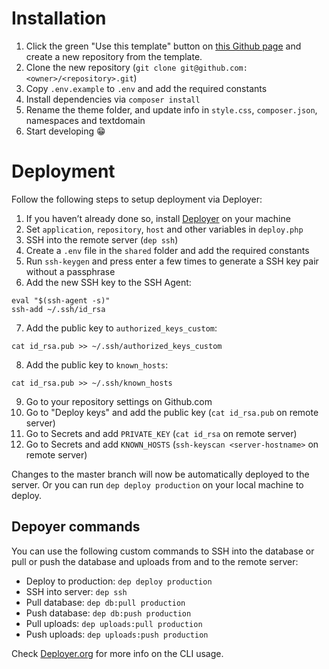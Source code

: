 # Installation

1. Click the green "Use this template" button on [this Github page](https://github.com/trendwerk/starter-wordpress) and create a new repository from the template.
2. Clone the new repository (`git clone git@github.com:<owner>/<repository>.git`)
3. Copy `.env.example` to `.env` and add the required constants
4. Install dependencies via `composer install`
5. Rename the theme folder, and update info in `style.css`, `composer.json`, namespaces and textdomain
6. Start developing 😁

# Deployment

Follow the following steps to setup deployment via Deployer:

1. If you haven’t already done so, install [Deployer](https://deployer.org/docs/installation.html) on your machine
2. Set `application`, `repository`, `host` and other variables in `deploy.php`
3. SSH into the remote server (`dep ssh`)
4. Create a `.env` file in the `shared` folder and add the required constants
5. Run `ssh-keygen` and press enter a few times to generate a SSH key pair without a passphrase
6. Add the new SSH key to the SSH Agent:
```
eval "$(ssh-agent -s)"
ssh-add ~/.ssh/id_rsa
```
7. Add the public key to `authorized_keys_custom`:
```
cat id_rsa.pub >> ~/.ssh/authorized_keys_custom
```
8. Add the public key to `known_hosts`:
```
cat id_rsa.pub >> ~/.ssh/known_hosts
```
9. Go to your repository settings on Github.com
10. Go to "Deploy keys" and add the public key (`cat id_rsa.pub` on remote server)
11. Go to Secrets and add `PRIVATE_KEY` (`cat id_rsa` on remote server)
12. Go to Secrets and add `KNOWN_HOSTS` (`ssh-keyscan <server-hostname>` on remote server)

Changes to the master branch will now be automatically deployed to the server. Or you can run `dep deploy production` on your local machine to deploy.

## Depoyer commands

You can use the following custom commands to SSH into the database or pull or push the database and uploads from and to the remote server:

- Deploy to production: `dep deploy production`
- SSH into server: `dep ssh`
- Pull database: `dep db:pull production`
- Push database: `dep db:push production`
- Pull uploads: `dep uploads:pull production`
- Push uploads: `dep uploads:push production`

Check [Deployer.org](https://deployer.org/docs/cli.html) for more info on the CLI usage.
